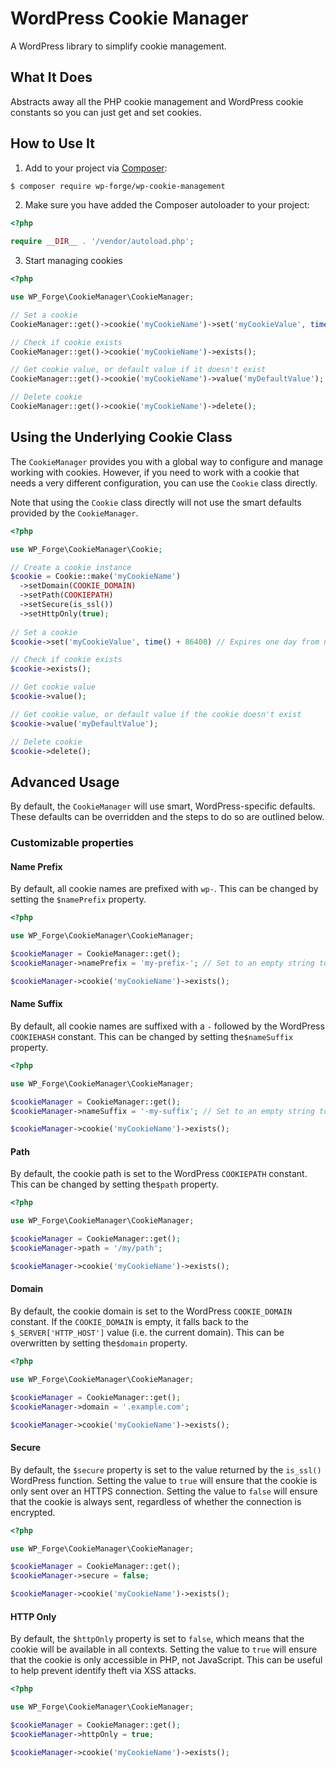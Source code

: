 # WordPress Cookie Manager

A WordPress library to simplify cookie management.

## What It Does

Abstracts away all the PHP cookie management and WordPress cookie constants so you can just get and set cookies.

## How to Use It

1. Add to your project via [Composer](https://getcomposer.org/):

```bash
$ composer require wp-forge/wp-cookie-management
```

2. Make sure you have added the Composer autoloader to your project:

```php
<?php

require __DIR__ . '/vendor/autoload.php';
```

3. Start managing cookies

```php
<?php

use WP_Forge\CookieManager\CookieManager;

// Set a cookie
CookieManager::get()->cookie('myCookieName')->set('myCookieValue', time() + 86400);  // Expires one day from now

// Check if cookie exists
CookieManager::get()->cookie('myCookieName')->exists();

// Get cookie value, or default value if it doesn't exist
CookieManager::get()->cookie('myCookieName')->value('myDefaultValue');

// Delete cookie
CookieManager::get()->cookie('myCookieName')->delete();
```

## Using the Underlying Cookie Class

The `CookieManager` provides you with a global way to configure and manage working with cookies. However, if you need to
work with a cookie that needs a very different configuration, you can use the `Cookie` class directly.

Note that using the `Cookie` class directly will not use the smart defaults provided by the `CookieManager`.

```php
<?php

use WP_Forge\CookieManager\Cookie;

// Create a cookie instance
$cookie = Cookie::make('myCookieName')
  ->setDomain(COOKIE_DOMAIN)
  ->setPath(COOKIEPATH)
  ->setSecure(is_ssl())
  ->setHttpOnly(true);
  
// Set a cookie
$cookie->set('myCookieValue', time() + 86400) // Expires one day from now

// Check if cookie exists
$cookie->exists();

// Get cookie value
$cookie->value();

// Get cookie value, or default value if the cookie doesn't exist
$cookie->value('myDefaultValue');

// Delete cookie
$cookie->delete();
```

## Advanced Usage

By default, the `CookieManager` will use smart, WordPress-specific defaults. These defaults can be overridden and 
the steps to do so are outlined below.

### Customizable properties

#### Name Prefix

By default, all cookie names are prefixed with `wp-`. This can be changed by setting the `$namePrefix` property.

```php
<?php

use WP_Forge\CookieManager\CookieManager;

$cookieManager = CookieManager::get();
$cookieManager->namePrefix = 'my-prefix-'; // Set to an empty string to disable the prefix

$cookieManager->cookie('myCookieName')->exists();
```

#### Name Suffix

By default, all cookie names are suffixed with a `-` followed by the WordPress `COOKIEHASH` constant. This can be
changed by setting the`$nameSuffix` property.

```php
<?php

use WP_Forge\CookieManager\CookieManager;

$cookieManager = CookieManager::get();
$cookieManager->nameSuffix = '-my-suffix'; // Set to an empty string to disable the suffix

$cookieManager->cookie('myCookieName')->exists();
```

#### Path

By default, the cookie path is set to the WordPress `COOKIEPATH` constant. This can be changed by setting the`$path`
property.

```php
<?php

use WP_Forge\CookieManager\CookieManager;

$cookieManager = CookieManager::get();
$cookieManager->path = '/my/path';

$cookieManager->cookie('myCookieName')->exists();
```

#### Domain

By default, the cookie domain is set to the WordPress `COOKIE_DOMAIN` constant. If the `COOKIE_DOMAIN` is empty, it
falls back to the `$_SERVER['HTTP_HOST']` value (i.e. the current domain). This can be overwritten by setting
the`$domain` property.

```php
<?php

use WP_Forge\CookieManager\CookieManager;

$cookieManager = CookieManager::get();
$cookieManager->domain = '.example.com';

$cookieManager->cookie('myCookieName')->exists();
```

#### Secure

By default, the `$secure` property is set to the value returned by the `is_ssl()` WordPress function. Setting the value
to `true` will ensure that the cookie is only sent over an HTTPS connection. Setting the value to `false` will ensure
that the cookie is always sent, regardless of whether the connection is encrypted.

```php
<?php

use WP_Forge\CookieManager\CookieManager;

$cookieManager = CookieManager::get();
$cookieManager->secure = false;

$cookieManager->cookie('myCookieName')->exists();
```

#### HTTP Only

By default, the `$httpOnly` property is set to `false`, which means that the cookie will be available in all contexts.
Setting the value to `true` will ensure that the cookie is only accessible in PHP, not JavaScript. This can be useful to
help prevent identify theft via XSS attacks.

```php
<?php

use WP_Forge\CookieManager\CookieManager;

$cookieManager = CookieManager::get();
$cookieManager->httpOnly = true;

$cookieManager->cookie('myCookieName')->exists();
```

